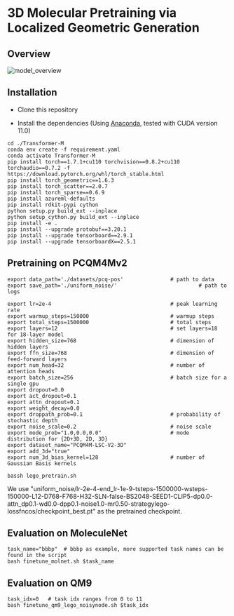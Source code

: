 # 3D Molecular Pretraining via Localized Geometric Generation


## Overview

![model_overview](docs/model_overview.jpg)


## Installation

- Clone this repository

- Install the dependencies (Using [Anaconda](https://www.anaconda.com/), tested with CUDA version 11.0)

```shell
cd ./Transformer-M
conda env create -f requirement.yaml
conda activate Transformer-M
pip install torch==1.7.1+cu110 torchvision==0.8.2+cu110 torchaudio==0.7.2 -f https://download.pytorch.org/whl/torch_stable.html
pip install torch_geometric==1.6.3
pip install torch_scatter==2.0.7
pip install torch_sparse==0.6.9
pip install azureml-defaults
pip install rdkit-pypi cython
python setup.py build_ext --inplace
python setup_cython.py build_ext --inplace
pip install -e .
pip install --upgrade protobuf==3.20.1
pip install --upgrade tensorboard==2.9.1
pip install --upgrade tensorboardX==2.5.1
```

## Pretraining on PCQM4Mv2
```shell
export data_path='./datasets/pcq-pos'               # path to data
export save_path='./uniform_noise/'                          # path to logs

export lr=2e-4                                      # peak learning rate
export warmup_steps=150000                          # warmup steps
export total_steps=1500000                          # total steps
export layers=12                                    # set layers=18 for 18-layer model
export hidden_size=768                              # dimension of hidden layers
export ffn_size=768                                 # dimension of feed-forward layers
export num_head=32                                  # number of attention heads
export batch_size=256                               # batch size for a single gpu
export dropout=0.0
export act_dropout=0.1
export attn_dropout=0.1
export weight_decay=0.0
export droppath_prob=0.1                            # probability of stochastic depth
export noise_scale=0.2                              # noise scale
export mode_prob="1.0,0.0,0.0"                      # mode distribution for {2D+3D, 2D, 3D}
export dataset_name="PCQM4M-LSC-V2-3D"
export add_3d="true"
export num_3d_bias_kernel=128                       # number of Gaussian Basis kernels

bassh lego_pretrain.sh
```

We use "uniform_noise/lr-2e-4-end_lr-1e-9-tsteps-1500000-wsteps-150000-L12-D768-F768-H32-SLN-false-BS2048-SEED1-CLIP5-dp0.0-attn_dp0.1-wd0.0-dpp0.1-noise1.0-mr0.50-strategylego-lossfncos/checkpoint_best.pt" as the pretrained checkpoint.

## Evaluation on MoleculeNet
```shell
task_name="bbbp"  # bbbp as example, more supported task names can be found in the script
bash finetune_molnet.sh $task_name
```

## Evaluation on QM9
```shell
task_idx=0   # task idx ranges from 0 to 11
bash finetune_qm9_lego_noisynode.sh $task_idx
```
